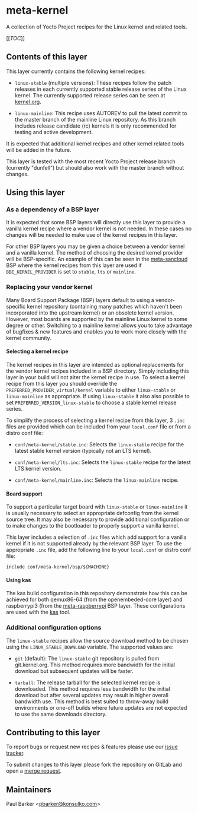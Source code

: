 meta-kernel
===========

A collection of Yocto Project recipes for the Linux kernel and related tools.

[[_TOC_]]

## Contents of this layer

This layer currently contains the following kernel recipes:

* `linux-stable` (multiple versions): These recipes follow the patch releases
  in each currently supported stable release series of the Linux kernel. The
  currently supported release series can be seen at
  [kernel.org](https://www.kernel.org/).

* `linux-mainline`: This recipe uses AUTOREV to pull the latest commit to the
  master branch of the mainline Linux repository. As this branch includes
  release candidate (rc) kernels it is only recommended for testing and active
  development.

It is expected that additional kernel recipes and other kernel related tools
will be added in the future.

This layer is tested with the most recent Yocto Project release branch
(currently "dunfell") but should also work with the master branch without
changes.

## Using this layer

### As a dependency of a BSP layer

It is expected that some BSP layers will directly use this layer to provide a
vanilla kernel recipe where a vendor kernel is not needed. In these cases no
changes will be needed to make use of the kernel recipes in this layer.

For other BSP layers you may be given a choice between a vendor kernel and a
vanilla kernel. The method of choosing the desired kernel provider will be
BSP-specific. An example of this can be seen in the
[meta-sancloud](https://github.com/sancloudltd/meta-sancloud/) BSP where the
kernel recipes from this layer are used if `BBE_KERNEL_PROVIDER` is set to
`stable`, `lts` or `mainline`.

### Replacing your vendor kernel

Many Board Support Package (BSP) layers default to using a vendor-specific
kernel repository (containing many patches which haven't been incorporated
into the upstream kernel) or an obsolete kernel version. However, most boards
are supported by the mainline Linux kernel to some degree or other. Switching
to a mainline kernel allows you to take advantage of bugfixes & new features
and enables you to work more closely with the kernel community.

#### Selecting a kernel recipe

The kernel recipes in this layer are intended as optional replacements for
the vendor kernel recipes included in a BSP directory. Simply including this
layer in your build will not alter the kernel recipe in use. To select a
kernel recipe from this layer you should override the
`PREFERRED_PROVIDER_virtual/kernel` variable to either `linux-stable` or
`linux-mainline` as appropriate. If using `linux-stable` it also also
possible to set `PREFERRED_VERSION_linux-stable` to choose a stable kernel
release series.

To simplify the process of selecting a kernel recipe from this layer, 3
`.inc` files are provided which can be included from your `local.conf` file
or from a distro conf file:

* `conf/meta-kernel/stable.inc`: Selects the `linux-stable` recipe for the
  latest stable kernel version (typically not an LTS kernel).

* `conf/meta-kernel/lts.inc`: Selects the `linux-stable` recipe for the latest
  LTS kernel version.

* `conf/meta-kernel/mainline.inc`: Selects the `linux-mainline` recipe.

#### Board support

To support a particular target board with `linux-stable` or `linux-mainline`
it is usually necessary to select an appropriate defconfig from the kernel
source tree. It may also be necessary to provide additional configuration or
to make changes to the bootloader to properly support a vanilla kernel.

This layer includes a selection of `.inc` files which add support for a
vanilla kernel if it is not supported already by the relevant BSP layer. To
use the appropriate `.inc` file, add the following line to your `local.conf`
or distro conf file:

    include conf/meta-kernel/bsp/${MACHINE}

#### Using kas

The kas build configuration in this repository demonstrate how this can be
achieved for both qemux86-64 (from the openembeded-core layer) and
raspberrypi3 (from the
[meta-raspberrypi](https://github.com/agherzan/meta-raspberrypi) BSP layer.
These configurations are used with the [kas](https://github.com/siemens/kas)
tool.

### Additional configuration options

The `linux-stable` recipes allow the source download method to be chosen
using the `LINUX_STABLE_DOWNLOAD` variable. The supported values are:

* `git` (default): The `linux-stable` git repository is pulled from
  git.kernel.org. This method requires more bandwidth for the initial download
  but subsequent updates will be faster.

* `tarball`: The release tarball for the selected kernel recipe is downloaded.
  This method requires less bandwidth for the initial download but after
  several updates may result in higher overall bandwidth use. This method is
  best suited to throw-away build environments or one-off builds where future
  updates are not expected to use the same downloads directory.

## Contributing to this layer

To report bugs or request new recipes & features please use our
[issue tracker](https://gitlab.com/openembedded/community/meta-kernel/-/issues).

To submit changes to this layer please fork the repository on GitLab and open
a [merge request](https://gitlab.com/openembedded/community/meta-kernel/-/merge_requests).

## Maintainers

Paul Barker \<pbarker@konsulko.com\>
